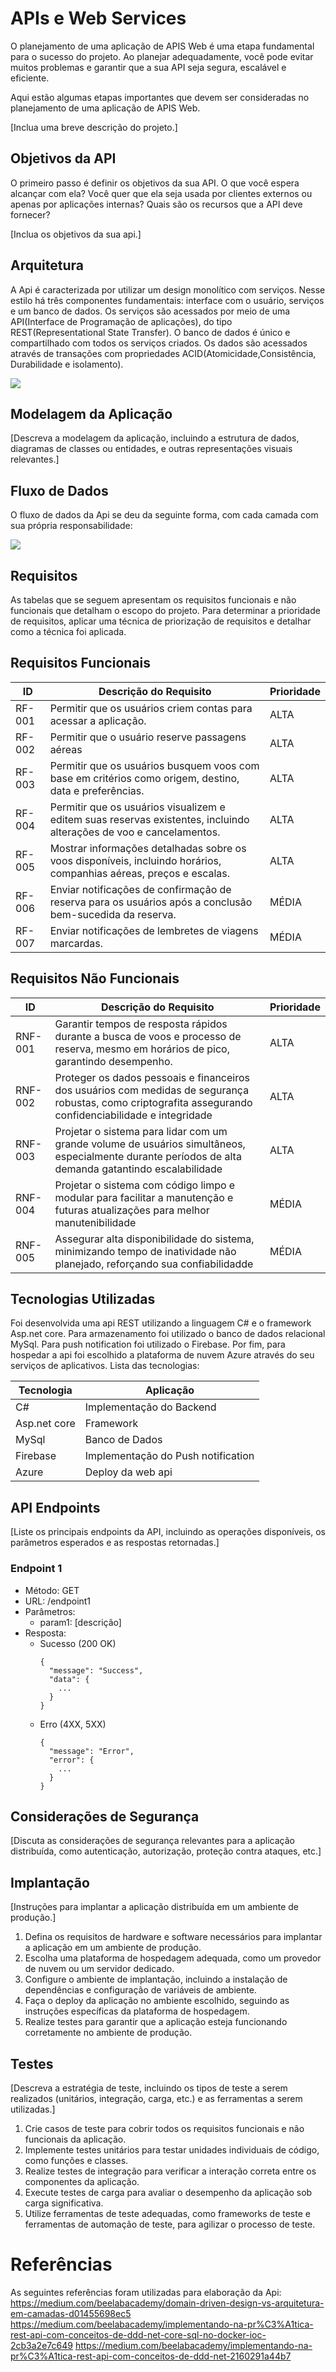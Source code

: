 # APIs e Web Services

O planejamento de uma aplicação de APIS Web é uma etapa fundamental para o sucesso do projeto. Ao planejar adequadamente, você pode evitar muitos problemas e garantir que a sua API seja segura, escalável e eficiente.

Aqui estão algumas etapas importantes que devem ser consideradas no planejamento de uma aplicação de APIS Web.

[Inclua uma breve descrição do projeto.]

## Objetivos da API

O primeiro passo é definir os objetivos da sua API. O que você espera alcançar com ela? Você quer que ela seja usada por clientes externos ou apenas por aplicações internas? Quais são os recursos que a API deve fornecer?

[Inclua os objetivos da sua api.]


## Arquitetura

A Api é caracterizada por utilizar um design monolítico com serviços. Nesse estilo há três componentes fundamentais: interface com o usuário, serviços e um banco de dados. Os serviços são acessados por meio de uma API(Interface de Programação de aplicações), do tipo REST(Representational State Transfer). O banco de dados é único e compartilhado com todos os serviços criados. Os dados são acessados através de transações com propriedades ACID(Atomicidade,Consistência, Durabilidade e isolamento).

<img src="img/arquitetura-api.png">


## Modelagem da Aplicação
[Descreva a modelagem da aplicação, incluindo a estrutura de dados, diagramas de classes ou entidades, e outras representações visuais relevantes.]


## Fluxo de Dados

O fluxo de dados da Api se deu da seguinte forma, com cada camada com sua própria responsabilidade:

<img src="img/fluxo_dados.png">

## Requisitos

As tabelas que se seguem apresentam os requisitos funcionais e não funcionais que detalham o escopo do projeto. Para determinar a prioridade de requisitos, aplicar uma técnica de priorização de requisitos e detalhar como a técnica foi aplicada.

## Requisitos Funcionais

|ID    | Descrição do Requisito  | Prioridade |
|------|-----------------------------------------|----|
|RF-001| Permitir que os usuários criem contas para acessar a aplicação. | ALTA | 
|RF-002| Permitir que o usuário reserve passagens aéreas   | ALTA |
|RF-003| Permitir que os usuários busquem voos com base em critérios como origem, destino, data e preferências.   | ALTA |
|RF-004| Permitir que os usuários visualizem e editem suas reservas existentes, incluindo alterações de voo e cancelamentos.   | ALTA |
|RF-005| Mostrar informações detalhadas sobre os voos disponíveis, incluindo horários, companhias aéreas, preços e escalas.   | ALTA |
|RF-006| Enviar notificações de confirmação de reserva para os usuários após a conclusão bem-sucedida da reserva.   | MÉDIA |
|RF-007| Enviar notificações de lembretes de viagens marcardas.   | MÉDIA |

## Requisitos Não Funcionais

|ID     | Descrição do Requisito  |Prioridade |
|-------|-------------------------|----|
|RNF-001| Garantir tempos de resposta rápidos durante a busca de voos e processo de reserva, mesmo em horários de pico, garantindo desempenho. | ALTA | 
|RNF-002| Proteger os dados pessoais e financeiros dos usuários com medidas de segurança robustas, como criptografita assegurando confidenciabilidade e integridade  |  ALTA | 
|RNF-003|  Projetar o sistema para lidar com um grande volume de usuários simultâneos, especialmente durante períodos de alta demanda gatantindo escalabilidade |  ALTA | 
|RNF-004| Projetar o sistema com código limpo e modular para facilitar a manutenção e futuras atualizações para melhor manutenibilidade |  MÉDIA | 
|RNF-005| Assegurar alta disponibilidade do sistema, minimizando tempo de inatividade não planejado, reforçando sua confiabilidadde |  MÉDIA |

## Tecnologias Utilizadas

Foi desenvolvida uma api REST utilizando a linguagem C# e o framework Asp.net core. Para armazenamento foi utilizado o banco de dados relacional MySql. Para push notification foi utilizado o Firebase. Por fim, para hospedar a api foi escolhido a plataforma de nuvem Azure através do seu serviços de aplicativos. Lista das tecnologias:

| Tecnologia | Aplicação |
|---|---|
| C# | Implementação do Backend |
| Asp.net core | Framework |
| MySql | Banco de Dados |
| Firebase | Implementação do Push notification |
| Azure | Deploy da web api |



## API Endpoints

[Liste os principais endpoints da API, incluindo as operações disponíveis, os parâmetros esperados e as respostas retornadas.]

### Endpoint 1
- Método: GET
- URL: /endpoint1
- Parâmetros:
  - param1: [descrição]
- Resposta:
  - Sucesso (200 OK)
    ```
    {
      "message": "Success",
      "data": {
        ...
      }
    }
    ```
  - Erro (4XX, 5XX)
    ```
    {
      "message": "Error",
      "error": {
        ...
      }
    }
    ```


## Considerações de Segurança

[Discuta as considerações de segurança relevantes para a aplicação distribuída, como autenticação, autorização, proteção contra ataques, etc.]

## Implantação

[Instruções para implantar a aplicação distribuída em um ambiente de produção.]

1. Defina os requisitos de hardware e software necessários para implantar a aplicação em um ambiente de produção.
2. Escolha uma plataforma de hospedagem adequada, como um provedor de nuvem ou um servidor dedicado.
3. Configure o ambiente de implantação, incluindo a instalação de dependências e configuração de variáveis de ambiente.
4. Faça o deploy da aplicação no ambiente escolhido, seguindo as instruções específicas da plataforma de hospedagem.
5. Realize testes para garantir que a aplicação esteja funcionando corretamente no ambiente de produção.

## Testes

[Descreva a estratégia de teste, incluindo os tipos de teste a serem realizados (unitários, integração, carga, etc.) e as ferramentas a serem utilizadas.]

1. Crie casos de teste para cobrir todos os requisitos funcionais e não funcionais da aplicação.
2. Implemente testes unitários para testar unidades individuais de código, como funções e classes.
3. Realize testes de integração para verificar a interação correta entre os componentes da aplicação.
4. Execute testes de carga para avaliar o desempenho da aplicação sob carga significativa.
5. Utilize ferramentas de teste adequadas, como frameworks de teste e ferramentas de automação de teste, para agilizar o processo de teste.

# Referências

As seguintes referências foram utilizadas para elaboração da Api:
https://medium.com/beelabacademy/domain-driven-design-vs-arquitetura-em-camadas-d01455698ec5
https://medium.com/beelabacademy/implementando-na-pr%C3%A1tica-rest-api-com-conceitos-de-ddd-net-core-sql-no-docker-ioc-2cb3a2e7c649
https://medium.com/beelabacademy/implementando-na-pr%C3%A1tica-rest-api-com-conceitos-de-ddd-net-2160291a44b7
